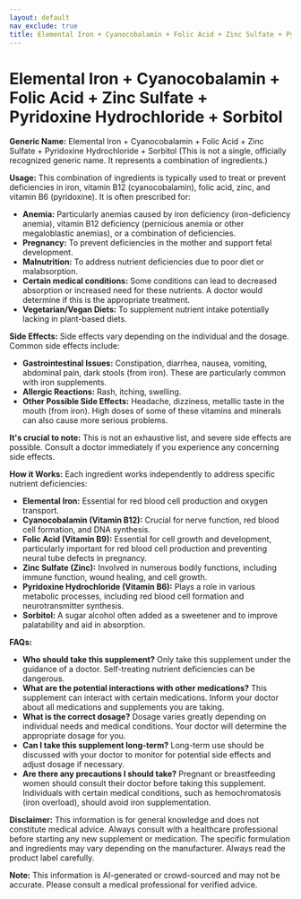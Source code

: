 ```yaml
---
layout: default
nav_exclude: true
title: Elemental Iron + Cyanocobalamin + Folic Acid + Zinc Sulfate + Pyridoxine Hydrochloride + Sorbitol
---
```


# Elemental Iron + Cyanocobalamin + Folic Acid + Zinc Sulfate + Pyridoxine Hydrochloride + Sorbitol

**Generic Name:** Elemental Iron + Cyanocobalamin + Folic Acid + Zinc Sulfate + Pyridoxine Hydrochloride + Sorbitol (This is not a single, officially recognized generic name.  It represents a combination of ingredients.)

**Usage:** This combination of ingredients is typically used to treat or prevent deficiencies in iron, vitamin B12 (cyanocobalamin), folic acid, zinc, and vitamin B6 (pyridoxine).  It is often prescribed for:

* **Anemia:** Particularly anemias caused by iron deficiency (iron-deficiency anemia), vitamin B12 deficiency (pernicious anemia or other megaloblastic anemias), or a combination of deficiencies.
* **Pregnancy:** To prevent deficiencies in the mother and support fetal development.
* **Malnutrition:**  To address nutrient deficiencies due to poor diet or malabsorption.
* **Certain medical conditions:**  Some conditions can lead to decreased absorption or increased need for these nutrients.  A doctor would determine if this is the appropriate treatment.
* **Vegetarian/Vegan Diets:** To supplement nutrient intake potentially lacking in plant-based diets.


**Side Effects:** Side effects vary depending on the individual and the dosage.  Common side effects include:

* **Gastrointestinal Issues:**  Constipation, diarrhea, nausea, vomiting, abdominal pain, dark stools (from iron).  These are particularly common with iron supplements.
* **Allergic Reactions:**  Rash, itching, swelling.
* **Other Possible Side Effects:**  Headache, dizziness, metallic taste in the mouth (from iron).  High doses of some of these vitamins and minerals can also cause more serious problems.

**It's crucial to note:**  This is not an exhaustive list, and severe side effects are possible. Consult a doctor immediately if you experience any concerning side effects.


**How it Works:**  Each ingredient works independently to address specific nutrient deficiencies:

* **Elemental Iron:**  Essential for red blood cell production and oxygen transport.
* **Cyanocobalamin (Vitamin B12):**  Crucial for nerve function, red blood cell formation, and DNA synthesis.
* **Folic Acid (Vitamin B9):**  Essential for cell growth and development, particularly important for red blood cell production and preventing neural tube defects in pregnancy.
* **Zinc Sulfate (Zinc):** Involved in numerous bodily functions, including immune function, wound healing, and cell growth.
* **Pyridoxine Hydrochloride (Vitamin B6):**  Plays a role in various metabolic processes, including red blood cell formation and neurotransmitter synthesis.
* **Sorbitol:** A sugar alcohol often added as a sweetener and to improve palatability and aid in absorption.


**FAQs:**

* **Who should take this supplement?**  Only take this supplement under the guidance of a doctor. Self-treating nutrient deficiencies can be dangerous.
* **What are the potential interactions with other medications?**  This supplement can interact with certain medications.  Inform your doctor about all medications and supplements you are taking.
* **What is the correct dosage?**  Dosage varies greatly depending on individual needs and medical conditions.  Your doctor will determine the appropriate dosage for you.
* **Can I take this supplement long-term?** Long-term use should be discussed with your doctor to monitor for potential side effects and adjust dosage if necessary.
* **Are there any precautions I should take?**  Pregnant or breastfeeding women should consult their doctor before taking this supplement.  Individuals with certain medical conditions, such as hemochromatosis (iron overload), should avoid iron supplementation.


**Disclaimer:** This information is for general knowledge and does not constitute medical advice. Always consult with a healthcare professional before starting any new supplement or medication.  The specific formulation and ingredients may vary depending on the manufacturer.  Always read the product label carefully.


**Note:** This information is AI-generated or crowd-sourced and may not be accurate. Please consult a medical professional for verified advice.